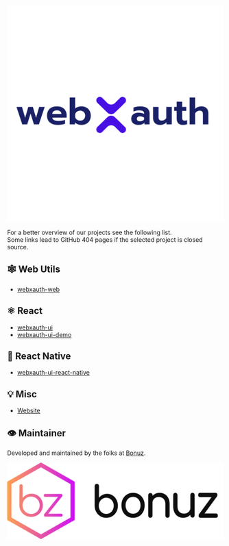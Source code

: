 <picture>
  <source media="(prefers-color-scheme: dark)" srcset="https://raw.githubusercontent.com/webXauth/.github/main/profile/webxauth_light.svg" width="120">
  <source media="(prefers-color-scheme: light)" srcset="https://raw.githubusercontent.com/webXauth/.github/main/profile/webxauth_dark.svg" width="120">
  <img alt="webxauth logo" src="https://raw.githubusercontent.com/webXauth/.github/main/profile/webxauth.png">
</picture>

For a better overview of our projects see the following list.\
Some links lead to GitHub 404 pages if the selected project is closed source.

🕸️ Web Utils
---
- [webxauth-web](https://github.com/webXauth/webxauth-web)

⚛️ React
---
- [webxauth-ui](https://github.com/webXauth/webxauth-ui)
- [webxauth-ui-demo](https://github.com/webXauth/webxauth-ui-demo)

📱 React Native
---
- [webxauth-ui-react-native](https://github.com/webXauth/webXauth-ui-react-native)

💡 Misc
---
- [Website](https://github.com/webXauth/website)

👁️ Maintainer
---
Developed and maintained by the folks at [Bonuz](https://github.com/bonuz-market).

<picture>
  <source media="(prefers-color-scheme: dark)" srcset="https://raw.githubusercontent.com/bonuz-market/.github/main/profile/bonuz_light.svg" width="120">
  <source media="(prefers-color-scheme: light)" srcset="https://raw.githubusercontent.com/bonuz-market/.github/main/profile/bonuz_dark.svg" width="120">
  <img alt="webxauth logo" src="https://raw.githubusercontent.com/bonuz-market/.github/main/profile/bonuz_dark.svg">
</picture>

